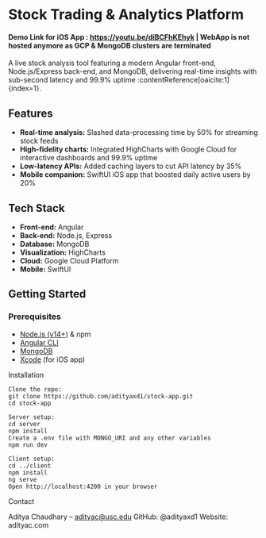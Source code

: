 # Stock Trading & Analytics Platform 

#### Demo Link for iOS App : https://youtu.be/diBCFhKEhyk | WebApp is not hosted anymore as GCP & MongoDB clusters are terminated

A live stock analysis tool featuring a modern Angular front-end, Node.js/Express back-end, and MongoDB, delivering real-time insights with sub-second latency and 99.9% uptime :contentReference[oaicite:1]{index=1}.

## Features

- **Real-time analysis:** Slashed data-processing time by 50% for streaming stock feeds  
- **High-fidelity charts:** Integrated HighCharts with Google Cloud for interactive dashboards and 99.9% uptime  
- **Low-latency APIs:** Added caching layers to cut API latency by 35%  
- **Mobile companion:** SwiftUI iOS app that boosted daily active users by 20%  

## Tech Stack

- **Front-end:** Angular  
- **Back-end:** Node.js, Express  
- **Database:** MongoDB  
- **Visualization:** HighCharts  
- **Cloud:** Google Cloud Platform  
- **Mobile:** SwiftUI  

## Getting Started

### Prerequisites

- [Node.js (v14+)](https://nodejs.org/) & npm  
- [Angular CLI](https://angular.io/cli)  
- [MongoDB](https://www.mongodb.com/)  
- [Xcode](https://developer.apple.com/xcode/) (for iOS app)  


Installation

    Clone the repo:
    git clone https://github.com/adityaxd1/stock-app.git
    cd stock-app

    Server setup:
    cd server
    npm install
    Create a .env file with MONGO_URI and any other variables
    npm run dev

    Client setup:
    cd ../client
    npm install
    ng serve
    Open http://localhost:4200 in your browser



Contact

Aditya Chaudhary – adityac@usc.edu
GitHub: @adityaxd1
Website: adityac.com

